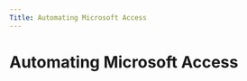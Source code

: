 ```yaml
---
Title: Automating Microsoft Access
---
```



Automating Microsoft Access
===========================
